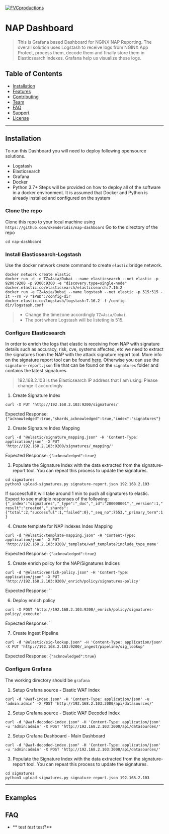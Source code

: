 


<a href="http://wwww.com"><img src="https://avatars1.githubusercontent.com/u/?v=3&s=200" title="FVCproductions" alt="FVCproductions"></a>



# NAP Dashboard

> This is Grafana based Dashboard for NGINX NAP Reporting. The overall solution uses Logstash to receive logs from NGINX App Protect, process them, decode them and finally store them in Elasticsearch indexes. Grafana help us visualize these logs.




## Table of Contents

- [Installation](#installation)
- [Features](#features)
- [Contributing](#contributing)
- [Team](#team)
- [FAQ](#faq)
- [Support](#support)
- [License](#license)

---

## Installation

To run this Dashboard you will need to deploy following opensource solutions. 
- Logstash
- Elasticsearch 
- Grafana
- Docker
- Python 3.7+
Steps will be provided on how to deploy all of the software in a docker environment. It is assumed that Docker and Python is already installed and configured on the system

### Clone the repo

Clone this repo to your local machine using `https://github.com/skenderidis/nap-dashboard`
Go to the directory of the repo

```shell
cd nap-dashboard
```

### Install Elasticsearch-Logstash
Use the docker network create command to create `elastic` bridge network.
```shell
docker network create elastic
docker run -d -e TZ=Asia/Dubai --name elasticsearch --net elastic -p 9200:9200 -p 9300:9300 -e "discovery.type=single-node" docker.elastic.co/elasticsearch/elasticsearch:7.16.2
docker run -e TZ=Asia/Dubai --name logstash --net elastic -p 515:515 -it --rm -v "$PWD":/config-dir docker.elastic.co/logstash/logstash:7.16.2 -f /config-dir/logstash.conf

```
>  - Change the timezone accordingly `TZ=Asia/Dubai`
>  - The port where Logstash will be listeting is 515.


### Configure Elasticsearch
In order to enrich the logs that elastic is receiving from NAP with signature details such as accuracy, risk, cve, systems affected, etc we need to extract the signatures from the NAP with the attack signature report tool. More info on the signature report tool can be found <a href="https://docs.nginx.com/nginx-app-protect/configuration-guide/configuration/#attack-signature-report-tool" target="_blank">here</a>.
Otherwise you can use the `signature-report.json` file that can be found on the `signatures` folder and contains the latest signatures.
>  192.168.2.103 is the Elasticsearch IP address that I am using. Please change it accordingly 

1. Create Signature Index
```shell
curl -X PUT 'http://192.168.2.103:9200/signatures/'
```

Expected Response: `{"acknowledged":true,"shards_acknowledged":true,"index":"signatures"}`

2. Create Signature Index Mapping
```shell
curl -d "@elastic/signature_mapping.json" -H 'Content-Type: application/json' -X PUT 'http://192.168.2.103:9200/signatures/_mapping/'
```
Expected Response: `{"acknowledged":true}`

3. Populate the Signature Index with the data extracted from the signature-report tool. You can repeat this process to update the signatures. 
```shell
cd signatures
python3 upload-signatures.py signature-report.json 192.168.2.103
```

If successfull it will take around 1 min to push all signatures to elastic. Expect to see multiple responses of the following: `{"_index":"signatures","_type":"_doc","_id":"200000001","_version":1,"result":"created","_shards":{"total":2,"successful":1,"failed":0},"_seq_no":7553,"_primary_term":1}`


4. Create template for NAP indexes Index Mapping
```shell
curl -d "@elastic/template-mapping.json" -H 'Content-Type: application/json' -X PUT 'http://192.168.2.103:9200/_template/waf_template?include_type_name'
```
Expected Response: `{"acknowledged":true}`


5. Create enrich policy for the NAP/Signatures Indices
```shell
curl -d "@elastic/enrich-policy.json" -H 'Content-Type: application/json' -X PUT 'http://192.168.2.103:9200/_enrich/policy/signatures-policy'
```
Expected Response: ``

6. Deploy enrich policy 
```shell
curl -X POST 'http://192.168.2.103:9200/_enrich/policy/signatures-policy/_execute'
```
Expected Response: ``

7. Create Ingest Pipeline
```shell
curl -d "@elastic/sig-lookup.json" -H 'Content-Type: application/json' -X PUT 'http://192.168.2.103:9200/_ingest/pipeline/sig_lookup'
```
Expected Response: `{"acknowledged":true}`


### Configure Grafana
The working directory should be `grafana`

1. Setup Grafana source - Elastic WAF Index
```shell
curl -d "@waf-index.json" -H 'Content-Type: application/json' -u 'admin:admin' -X POST 'http://192.168.2.103:3000/api/datasources/'
```

2. Setup Grafana source - Elastic WAF Decoded Index
```shell
curl -d "@waf-decoded-index.json" -H 'Content-Type: application/json' -u 'admin:admin' -X POST 'http://192.168.2.103:3000/api/datasources/'
```


2. Setup Grafana Dashboard - Main Dashboard
```shell
curl -d "@waf-decoded-index.json" -H 'Content-Type: application/json' -u 'admin:admin' -X POST 'http://192.168.2.103:3000/api/datasources/'
```

3. Populate the Signature Index with the data extracted from the signature-report tool. You can repeat this process to update the signatures. 
```shell
cd signatures
python3 upload-signatures.py signature-report.json 192.168.2.103
```



---

## Examples


## FAQ

- ** test *test* test?**
